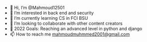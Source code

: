 - 👋 Hi, I’m @Mahmoud12501
- 👀 I’m interested in back end and security
- 🌱 I’m currently learning  CS in FCI BSU
- 👯 I’m looking to collaborate with other content creators
- 🥅 2022 Goals: Reaching an advanced level in python and django
- 📫 How to reach me mahmoudmuhmmed2001@gmail.com

<!---
Mahmoud12501/Mahmoud12501 is a ✨ special ✨ repository because its `README.md` (this file) appears on your GitHub profile.
You can click the Preview link to take a look at your changes.
--->
